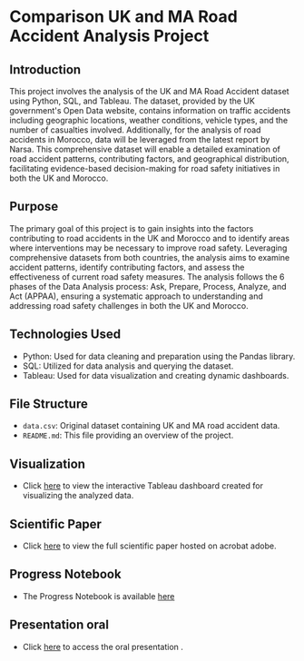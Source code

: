 # Comparison UK and MA Road Accident Analysis Project


## Introduction
This project involves the analysis of the UK and MA Road Accident dataset using Python, SQL, and Tableau. The dataset, provided by the UK government's Open Data website, contains information on traffic accidents including geographic locations, weather conditions, vehicle types, and the number of casualties involved. Additionally, for the analysis of road accidents in Morocco, data will be leveraged from the latest report by Narsa. This comprehensive dataset will enable a detailed examination of road accident patterns, contributing factors, and geographical distribution, facilitating evidence-based decision-making for road safety initiatives in both the UK and Morocco.

## Purpose
The primary goal of this project is to gain insights into the factors contributing to road accidents in the UK and Morocco and to identify areas where interventions may be necessary to improve road safety. Leveraging comprehensive datasets from both countries, the analysis aims to examine accident patterns, identify contributing factors, and assess the effectiveness of current road safety measures. The analysis follows the 6 phases of the Data Analysis process: Ask, Prepare, Process, Analyze, and Act (APPAA), ensuring a systematic approach to understanding and addressing road safety challenges in both the UK and Morocco.

## Technologies Used
- Python: Used for data cleaning and preparation using the Pandas library.
- SQL: Utilized for data analysis and querying the dataset.
- Tableau: Used for data visualization and creating dynamic dashboards.

## File Structure
- `data.csv`: Original dataset containing UK and MA road accident data.
- `README.md`: This file providing an overview of the project.

## Visualization
- Click [here](https://public.tableau.com/app/profile/achraf.el.ouahabi/viz/ComparaisonentreUKvsMarocROADACCIDENT/RoadAccidentDashboard) to view the interactive Tableau dashboard created for visualizing the analyzed data.

## Scientific Paper
- Click [here](https://acrobat.adobe.com/id/urn:aaid:sc:EU:82d42016-3229-4148-98d7-4d9149e74bb9) to view the full scientific paper hosted on acrobat adobe.

## Progress Notebook
- The Progress Notebook is available [here](https://docs.google.com/document/d/1qwuTVLQLJ64HKg9eUOtHgy9eprB8FRY9DLeHRKh6ByQ/edit)

## Presentation oral
- Click [here](https://www.awesomescreenshot.com/video/24999408?key=1601a6c61299e2117d0f6b826fa831a0) to access the oral presentation .

